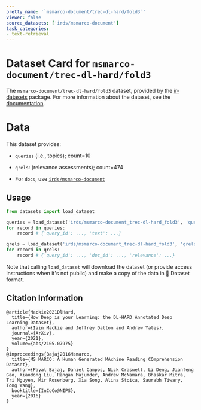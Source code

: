 ```yaml
---
pretty_name: '`msmarco-document/trec-dl-hard/fold3`'
viewer: false
source_datasets: ['irds/msmarco-document']
task_categories:
- text-retrieval
---
```


# Dataset Card for `msmarco-document/trec-dl-hard/fold3`

The `msmarco-document/trec-dl-hard/fold3` dataset, provided by the [ir-datasets](https://ir-datasets.com/) package.
For more information about the dataset, see the [documentation](https://ir-datasets.com/msmarco-document#msmarco-document/trec-dl-hard/fold3).

# Data

This dataset provides:
 - `queries` (i.e., topics); count=10
 - `qrels`: (relevance assessments); count=474

 - For `docs`, use [`irds/msmarco-document`](https://huggingface.co/datasets/irds/msmarco-document)

## Usage

```python
from datasets import load_dataset

queries = load_dataset('irds/msmarco-document_trec-dl-hard_fold3', 'queries')
for record in queries:
    record # {'query_id': ..., 'text': ...}

qrels = load_dataset('irds/msmarco-document_trec-dl-hard_fold3', 'qrels')
for record in qrels:
    record # {'query_id': ..., 'doc_id': ..., 'relevance': ...}

```

Note that calling `load_dataset` will download the dataset (or provide access instructions when it's not public) and make a copy of the
data in 🤗 Dataset format.

## Citation Information

```
@article{Mackie2021DlHard,
  title={How Deep is your Learning: the DL-HARD Annotated Deep Learning Dataset},
  author={Iain Mackie and Jeffrey Dalton and Andrew Yates},
  journal={ArXiv},
  year={2021},
  volume={abs/2105.07975}
}
@inproceedings{Bajaj2016Msmarco,
  title={MS MARCO: A Human Generated MAchine Reading COmprehension Dataset},
  author={Payal Bajaj, Daniel Campos, Nick Craswell, Li Deng, Jianfeng Gao, Xiaodong Liu, Rangan Majumder, Andrew McNamara, Bhaskar Mitra, Tri Nguyen, Mir Rosenberg, Xia Song, Alina Stoica, Saurabh Tiwary, Tong Wang},
  booktitle={InCoCo@NIPS},
  year={2016}
}
```
